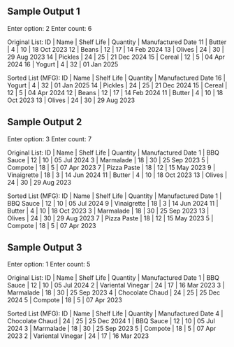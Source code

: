 ## Sample Output 1
Enter option: 2
Enter count: 6

Original List:
ID         | Name                      | Shelf Life      | Quantity   | Manufactured Date
        11 | Butter                    |               4 |         10 | 18 Oct 2023
        12 | Beans                     |              12 |         17 | 14 Feb 2024
        13 | Olives                    |              24 |         30 | 29 Aug 2023
        14 | Pickles                   |              24 |         25 | 21 Dec 2024
        15 | Cereal                    |              12 |          5 | 04 Apr 2024
        16 | Yogurt                    |               4 |         32 | 01 Jan 2025

Sorted List (MFG):
ID         | Name                      | Shelf Life      | Quantity   | Manufactured Date
        16 | Yogurt                    |               4 |         32 | 01 Jan 2025
        14 | Pickles                   |              24 |         25 | 21 Dec 2024
        15 | Cereal                    |              12 |          5 | 04 Apr 2024
        12 | Beans                     |              12 |         17 | 14 Feb 2024
        11 | Butter                    |               4 |         10 | 18 Oct 2023
        13 | Olives                    |              24 |         30 | 29 Aug 2023


## Sample Output 2
Enter option: 3
Enter count: 7

Original List:
ID         | Name                      | Shelf Life      | Quantity   | Manufactured Date
         1 | BBQ Sauce                 |              12 |         10 | 05 Jul 2024
         3 | Marmalade                 |              18 |         30 | 25 Sep 2023
         5 | Compote                   |              18 |          5 | 07 Apr 2023
         7 | Pizza Paste               |              18 |         12 | 15 May 2023
         9 | Vinaigrette               |              18 |          3 | 14 Jun 2024
        11 | Butter                    |               4 |         10 | 18 Oct 2023
        13 | Olives                    |              24 |         30 | 29 Aug 2023

Sorted List (MFG):
ID         | Name                      | Shelf Life      | Quantity   | Manufactured Date
         1 | BBQ Sauce                 |              12 |         10 | 05 Jul 2024
         9 | Vinaigrette               |              18 |          3 | 14 Jun 2024
        11 | Butter                    |               4 |         10 | 18 Oct 2023
         3 | Marmalade                 |              18 |         30 | 25 Sep 2023
        13 | Olives                    |              24 |         30 | 29 Aug 2023
         7 | Pizza Paste               |              18 |         12 | 15 May 2023
         5 | Compote                   |              18 |          5 | 07 Apr 2023


## Sample Output 3
Enter option: 1
Enter count: 5

Original List:
ID         | Name                      | Shelf Life      | Quantity   | Manufactured Date
         1 | BBQ Sauce                 |              12 |         10 | 05 Jul 2024
         2 | Variental Vinegar         |              24 |         17 | 16 Mar 2023
         3 | Marmalade                 |              18 |         30 | 25 Sep 2023
         4 | Chocolate Chaud           |              24 |         25 | 25 Dec 2024
         5 | Compote                   |              18 |          5 | 07 Apr 2023

Sorted List (MFG):
ID         | Name                      | Shelf Life      | Quantity   | Manufactured Date
         4 | Chocolate Chaud           |              24 |         25 | 25 Dec 2024
         1 | BBQ Sauce                 |              12 |         10 | 05 Jul 2024
         3 | Marmalade                 |              18 |         30 | 25 Sep 2023
         5 | Compote                   |              18 |          5 | 07 Apr 2023
         2 | Variental Vinegar         |              24 |         17 | 16 Mar 2023